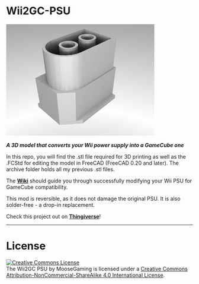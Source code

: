 # Wii2GC-PSU
<img src="https://github.com/Moose-Gaming/Wii2GC-PSU/blob/main/Images/Render.png" width="400" height="300"/>

***A 3D model that converts your Wii power supply into a GameCube one***

In this repo, you will find the .stl file required for 3D printing as well as the .FCStd for editing the model in FreeCAD (FreeCAD 0.20 and later).
The archive folder holds all my previous .stl files.

The [**Wiki**](https://github.com/Moose-Gaming/Wii2GC-PSU/wiki) should guide you through successfully modifying your Wii PSU for GameCube compatibility.

This mod is reversible, as it does not damage the original PSU. It is also solder-free - a drop-in replacement.

Check this project out on  [**Thingiverse**](https://www.thingiverse.com/thing:6039070)!

***

# License
<a rel="license" href="http://creativecommons.org/licenses/by-nc-sa/4.0/"><img alt="Creative Commons License" style="border-width:0" src="https://i.creativecommons.org/l/by-nc-sa/4.0/88x31.png" /></a><br /> The Wii2GC PSU by MooseGaming is licensed under a <a rel="license" href="http://creativecommons.org/licenses/by-nc-sa/4.0/">Creative Commons Attribution-NonCommercial-ShareAlike 4.0 International License</a>.

